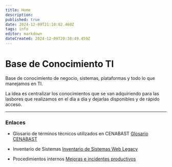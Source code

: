 ```yaml
---
title: Home
description: 
published: true
date: 2024-12-09T21:10:02.460Z
tags: info
editor: markdown
dateCreated: 2024-12-09T20:38:49.459Z
---
```


# Base de Conocimiento TI
Base de conocimiento de negocio, sistemas, plataformas y todo lo que manejamos en TI.

La idea es centralizar los conocimientos que se van adquiriendo para las lasbores que realizamos en el día a día y dejarlas disponibles y de rápido acceso.


---

### Enlaces
- Glosario de términos técnicos utilizados en CENABAST 
[Glosario CENABAST](/base-conocimiento/glosario)

- Inventario de Sistemas 
[Inventario de Sistemas Web Legacy](/base-conocimiento/legacy)

- Procedimientos internos 
[Mejoras e incidentes productivos](/base-conocimiento/procedimientos)
